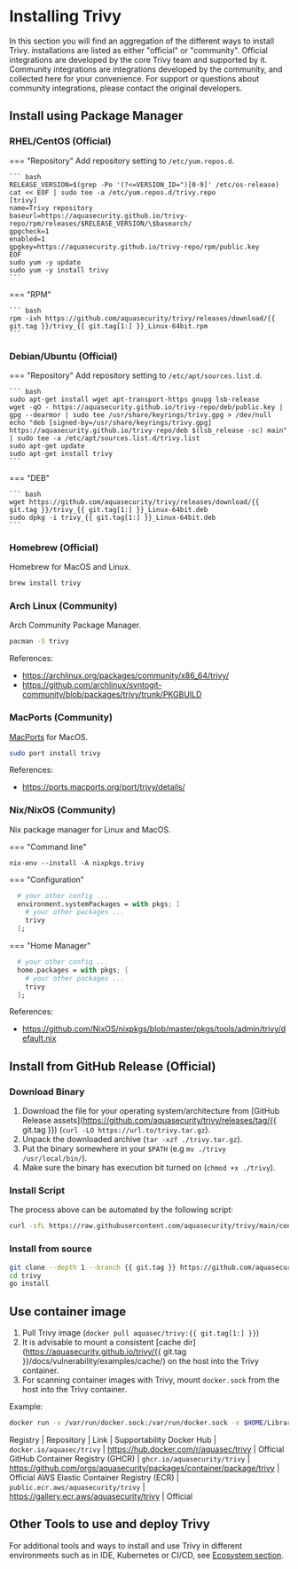 # Installing Trivy

In this section you will find an aggregation of the different ways to install Trivy. installations are listed as either "official" or "community". Official integrations are developed by the core Trivy team and supported by it. Community integrations are integrations developed by the community, and collected here for your convenience. For support or questions about community integrations, please contact the original developers.

## Install using Package Manager

### RHEL/CentOS (Official)

=== "Repository"
    Add repository setting to `/etc/yum.repos.d`.

    ``` bash
    RELEASE_VERSION=$(grep -Po '(?<=VERSION_ID=")[0-9]' /etc/os-release)
    cat << EOF | sudo tee -a /etc/yum.repos.d/trivy.repo
    [trivy]
    name=Trivy repository
    baseurl=https://aquasecurity.github.io/trivy-repo/rpm/releases/$RELEASE_VERSION/\$basearch/
    gpgcheck=1
    enabled=1
    gpgkey=https://aquasecurity.github.io/trivy-repo/rpm/public.key
    EOF
    sudo yum -y update
    sudo yum -y install trivy
    ```

=== "RPM"

    ``` bash
    rpm -ivh https://github.com/aquasecurity/trivy/releases/download/{{ git.tag }}/trivy_{{ git.tag[1:] }}_Linux-64bit.rpm
    ```

### Debian/Ubuntu (Official)

=== "Repository"
    Add repository setting to `/etc/apt/sources.list.d`.

    ``` bash
    sudo apt-get install wget apt-transport-https gnupg lsb-release
    wget -qO - https://aquasecurity.github.io/trivy-repo/deb/public.key | gpg --dearmor | sudo tee /usr/share/keyrings/trivy.gpg > /dev/null
    echo "deb [signed-by=/usr/share/keyrings/trivy.gpg] https://aquasecurity.github.io/trivy-repo/deb $(lsb_release -sc) main" | sudo tee -a /etc/apt/sources.list.d/trivy.list
    sudo apt-get update
    sudo apt-get install trivy
    ```

=== "DEB"

    ``` bash
    wget https://github.com/aquasecurity/trivy/releases/download/{{ git.tag }}/trivy_{{ git.tag[1:] }}_Linux-64bit.deb
    sudo dpkg -i trivy_{{ git.tag[1:] }}_Linux-64bit.deb
    ```

### Homebrew (Official)

Homebrew for MacOS and Linux.

```bash
brew install trivy
```

### Arch Linux (Community)

Arch Community Package Manager.

```bash
pacman -S trivy
```

References: 
- <https://archlinux.org/packages/community/x86_64/trivy/>
- <https://github.com/archlinux/svntogit-community/blob/packages/trivy/trunk/PKGBUILD>


### MacPorts (Community)

[MacPorts](https://www.macports.org) for MacOS.

```bash
sudo port install trivy
```

References:
- <https://ports.macports.org/port/trivy/details/>

### Nix/NixOS (Community)

Nix package manager for Linux and MacOS.

=== "Command line"

`nix-env --install -A nixpkgs.trivy`

=== "Configuration"

```nix
  # your other config ...
  environment.systemPackages = with pkgs; [
    # your other packages ...
    trivy
  ];
```

=== "Home Manager"

```nix
  # your other config ...
  home.packages = with pkgs; [
    # your other packages ...
    trivy
  ];
```

References: 
-  <https://github.com/NixOS/nixpkgs/blob/master/pkgs/tools/admin/trivy/default.nix>

## Install from GitHub Release (Official)

### Download Binary

1. Download the file for your operating system/architecture from [GitHub Release assets](https://github.com/aquasecurity/trivy/releases/tag/{{ git.tag }}) (`curl -LO https://url.to/trivy.tar.gz`).  
2. Unpack the downloaded archive (`tar -xzf ./trivy.tar.gz`).
3. Put the binary somewhere in your `$PATH` (e.g `mv ./trivy /usr/local/bin/`).
4. Make sure the binary has execution bit turned on (`chmod +x ./trivy`).

### Install Script

The process above can be automated by the following script:

```bash
curl -sfL https://raw.githubusercontent.com/aquasecurity/trivy/main/contrib/install.sh | sh -s -- -b /usr/local/bin {{ git.tag }}
```

### Install from source

```bash
git clone --depth 1 --branch {{ git.tag }} https://github.com/aquasecurity/trivy
cd trivy
go install
```

## Use container image

1. Pull Trivy image (`docker pull aquasec/trivy:{{ git.tag[1:] }}`)
2. It is advisable to mount a consistent [cache dir](https://aquasecurity.github.io/trivy/{{ git.tag }}/docs/vulnerability/examples/cache/) on the host into the Trivy container.
3. For scanning container images with Trivy, mount `docker.sock` from the host into the Trivy container.

Example:

``` bash
docker run -v /var/run/docker.sock:/var/run/docker.sock -v $HOME/Library/Caches:/root/.cache/ aquasec/trivy:{{ git.tag[1:] }} image python:3.4-alpine
```

Registry | Repository | Link | Supportability
Docker Hub | `docker.io/aquasec/trivy` | https://hub.docker.com/r/aquasec/trivy | Official
GitHub Container Registry (GHCR) | `ghcr.io/aquasecurity/trivy` | https://github.com/orgs/aquasecurity/packages/container/package/trivy | Official
AWS Elastic Container Registry (ECR) | `public.ecr.aws/aquasecurity/trivy` | https://gallery.ecr.aws/aquasecurity/trivy | Official

## Other Tools to use and deploy Trivy

For additional tools and ways to install and use Trivy in different environments such as in IDE, Kubernetes or CI/CD, see [Ecosystem section](../ecosystem/index.md).
